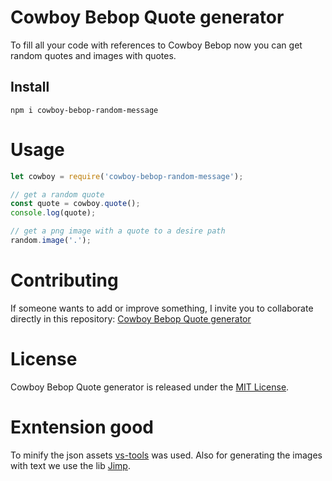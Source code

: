 # Cowboy Bebop Quote generator

To fill all your code with references to Cowboy Bebop now you can get random quotes and images with quotes.

## Install

```npm
npm i cowboy-bebop-random-message
```

# Usage

```javascript
let cowboy = require('cowboy-bebop-random-message');

// get a random quote
const quote = cowboy.quote();
console.log(quote);

// get a png image with a quote to a desire path
random.image('.');
```

# Contributing

If someone wants to add or improve something, I invite you to collaborate directly in this repository: [Cowboy Bebop Quote generator](https://github.com/merRen22/cowboy-bebop-quote-generator)

# License

Cowboy Bebop Quote generator is released under the [MIT License](https://opensource.org/licenses/MIT).

# Exntension good

To minify the json assets [vs-tools](https://marketplace.visualstudio.com/items?itemName=eriklynd.json-tools) was used. Also for generating the images with text we use the lib [Jimp](https://www.npmjs.com/package/jimp).
